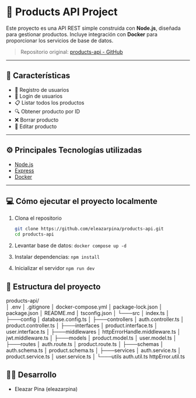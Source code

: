 # 📝 Products API Project

Este proyecto es una API REST simple construida con **Node.js**, diseñada para gestionar productos. Incluye integración con **Docker** para proporcionar los servicios de base de datos.

> Repositorio original: [products-api - GitHub](https://github.com/eleazarpina/products-api)

---

## 🚀 Características

- 🔐 Registro de usuarios
- 🎫 Login de usuarios
- 📋 Listar todos los productos
- 🔍 Obtener producto por ID
- ❌ Borrar producto
- 📝 Editar producto

---

## ⚙️ Principales Tecnologías utilizadas

- [Node.js](https://nodejs.org/)
- [Express](https://expressjs.com/)
- [Docker](https://www.docker.com/)

---

## 💻 Cómo ejecutar el proyecto localmente

1. Clona el repositorio

   ```bash
   git clone https://github.com/eleazarpina/products-api.git
   cd products-api
   ```

2. Levantar base de datos: `docker compose up -d`

3. Instalar dependencias: `npm install`

4. Inicializar el servidor `npm run dev`

## 📂 Estructura del proyecto

products-api/  
│ .env
│ .gitignore
│ docker-compose.yml
│ package-lock.json
│ package.json
│ README.md
│ tsconfig.json
│
└───src
│ index.ts
│
├───config
│ database.config.ts
│
├───controllers
│ auth.controller.ts
│ product.controller.ts
│
├───interfaces
│ product.interface.ts
│ user.interface.ts
│
├───middlewares
│ httpErrorHandle.middleware.ts
│ jwt.middleware.ts
│
├───models
│ product.model.ts
│ user.model.ts
│
├───routes
│ auth.route.ts
│ product.route.ts
│
├───schemas
│ auth.schema.ts
│ product.schema.ts
│
├───services
│ auth.service.ts
│ product.service.ts
│ user.service.ts
│
└───utils
auth.util.ts
httpError.util.ts

## 👨‍💻 Desarrollo

- Eleazar Pina (eleazarpina)
